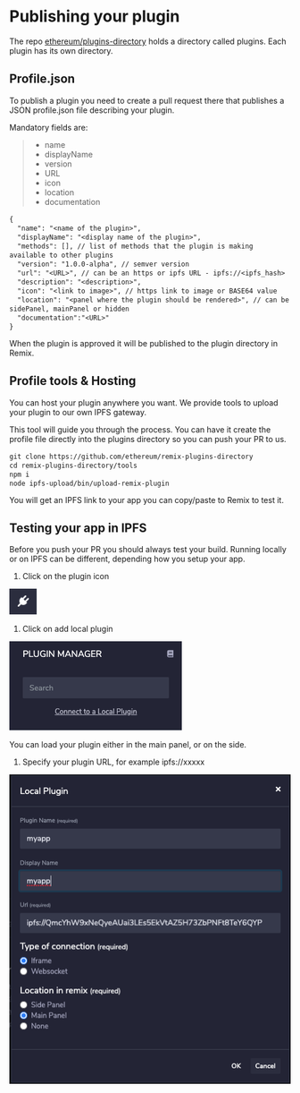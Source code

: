 # Publishing your plugin

The repo <a href='https://github.com/ethereum/remix-plugins-directory'>ethereum/plugins-directory</a> holds a directory called plugins.
Each plugin has its own directory.

## Profile.json

To publish a plugin you need to create a pull request there that publishes a JSON profile.json file describing your plugin.

Mandatory fields are:
> * name
> * displayName
> * version
> * URL
> * icon
> * location
> * documentation

```
{
  "name": "<name of the plugin>",
  "displayName": "<display name of the plugin>",
  "methods": [], // list of methods that the plugin is making available to other plugins
  "version": "1.0.0-alpha", // semver version
  "url": "<URL>", // can be an https or ipfs URL - ipfs://<ipfs_hash>
  "description": "<description>",
  "icon": "<link to image>", // https link to image or BASE64 value
  "location": "<panel where the plugin should be rendered>", // can be sidePanel, mainPanel or hidden
  "documentation":"<URL>"
}
```

When the plugin is approved it will be published to the plugin directory in Remix.

## Profile tools & Hosting

You can host your plugin anywhere you want. We provide tools to upload your plugin to our own IPFS gateway.

This tool will guide you through the process. You can have it create the profile file directly into the plugins directory so you can push your PR to us.

```
git clone https://github.com/ethereum/remix-plugins-directory
cd remix-plugins-directory/tools
npm i
node ipfs-upload/bin/upload-remix-plugin
```

You will get an IPFS link to your app you can copy/paste to Remix to test it.

## Testing your app in IPFS

Before you push your PR you should always test your build. Running locally or on IPFS can be different, depending how you setup your app.

1. Click on the plugin icon
   
![](assets/plugin.png)
1. Click on add local plugin
   
![](assets/pluginmanager.png)

You can load your plugin either in the main panel, or on the side.

1. Specify your plugin URL, for example ipfs://xxxxx
   
![](assets/ipfs.png)



